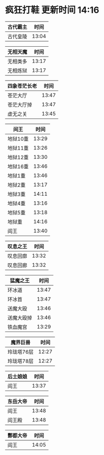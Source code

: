 # 疯狂打鞋 更新时间 14:16

| 古代霸主   | 时间    |
|--------|-------|
| 古代皇陵 | 13:04 |

| 无相天魔   | 时间    |
|--------|-------|
| 无相类多 | 13:17 |
| 无相炼狱 | 13:17 |

| 四象苍茫长老   | 时间    |
|--------|-------|
| 苍茫大厅 | 13:47 |
| 苍茫大厅掉 | 13:47 |
| 虚无之关 | 13:45 |

| 间王   | 时间    |
|--------|-------|
| 地狱10重 | 13:29 |
| 地狱11重 | 13:26 |
| 地狱12重 | 13:30 |
| 地狱16重 | 13:46 |
| 地狱1重 | 13:46 |
| 地狱2重 | 13:17 |
| 地狱3重 | 14:11 |
| 地狱4重 | 13:16 |
| 地狱5重 | 13:18 |
| 地狱重 | 14:16 |
| 阎王 | 13:40 |

| 叹息之王   | 时间    |
|--------|-------|
| 叹息回廓 | 13:32 |
| 叹息回廊 | 13:32 |

| 猛魔之王   | 时间    |
|--------|-------|
| 环冰道 | 13:47 |
| 环冰首 | 13:47 |
| 送魔大殴 | 13:46 |
| 送魔大殴掉 | 13:46 |
| 铁血魔宫 | 13:29 |

| 魔界巨兽   | 时间    |
|--------|-------|
| 玲珑塔76层 | 12:27 |
| 玲珑塔78层 | 12:27 |

| 后土娘娘   | 时间    |
|--------|-------|
| 阎王 | 13:37 |

| 东岳大帝   | 时间    |
|--------|-------|
| 阎王 | 13:48 |
| 阎王殿 | 13:48 |

| 酆都大帝   | 时间    |
|--------|-------|
| 阎王 | 14:05 |